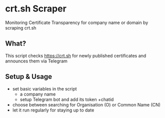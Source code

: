 # crt.sh Scraper
Monitoring Certificate Transparency for company name or domain by scraping crt.sh

## What?
This script checks https://crt.sh for newly published certificates and announces them via Telegram

## Setup & Usage
* set basic variables in the script
    * a company name
    * setup Telegram bot and add its token +chatid
* choose between searching for Organisation (O) or Common Name (CN)
* let it run regularly for staying up to date
